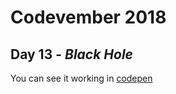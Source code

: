 # Codevember 2018

## Day 13 - *Black Hole*


You can see it working in [codepen](https://codepen.io/RominaMartin/full/eQgwRM/)